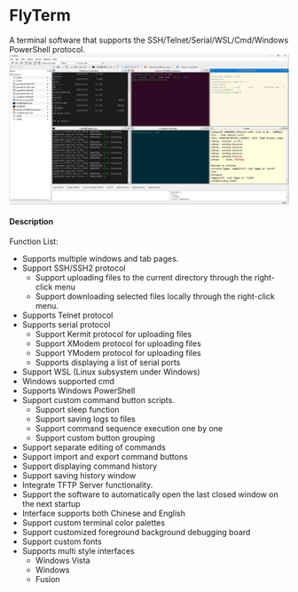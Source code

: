 # FlyTerm
A terminal software that supports the SSH/Telnet/Serial/WSL/Cmd/Windows PowerShell protocol.
![UI](./image/flyterm.png)
#### Description
Function List:
- Supports multiple windows and tab pages.
- Support SSH/SSH2 protocol 
  - Support uploading files to the current directory through the right-click menu 
  - Support downloading selected files locally through the right-click menu. 
- Supports Telnet protocol
- Supports serial protocol 
  - Support Kermit protocol for uploading files 
  - Support XModem protocol for uploading files 
  - Support YModem protocol for uploading files 
  - Supports displaying a list of serial ports 
- Support WSL (Linux subsystem under Windows) 
- Windows supported cmd 
- Supports Windows PowerShell 
- Support custom command button scripts. 
  - Support sleep function 
  - Support saving logs to files 
  - Support command sequence execution one by one 
  - Support custom button grouping 
- Support separate editing of commands 
- Support import and export command buttons 
- Support displaying command history 
- Support saving history window 
- Integrate TFTP Server functionality. 
- Support the software to automatically open the last closed window on the next startup 
- Interface supports both Chinese and English 
- Support custom terminal color palettes 
- Support customized foreground background debugging board 
- Support custom fonts 
- Supports multi style interfaces 
  - Windows Vista 
  - Windows 
  - Fusion
